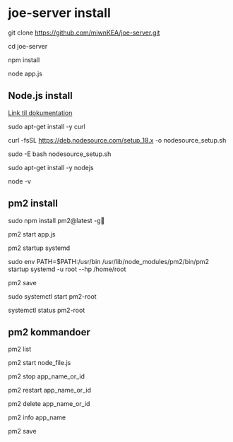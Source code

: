 # joe-server install

git clone https://github.com/miwnKEA/joe-server.git

cd joe-server

npm install

node app.js

## Node.js install

[Link til dokumentation]([URL](https://github.com/nodesource/distributions?tab=readme-ov-file#using-ubuntu-nodejs-18))

sudo apt-get install -y curl

curl -fsSL https://deb.nodesource.com/setup_18.x -o nodesource_setup.sh

sudo -E bash nodesource_setup.sh

sudo apt-get install -y nodejs

node -v

## pm2 install

sudo npm install pm2@latest -g

pm2 start app.js

pm2 startup systemd

sudo env PATH=$PATH:/usr/bin /usr/lib/node_modules/pm2/bin/pm2 startup systemd -u root --hp /home/root

pm2 save

sudo systemctl start pm2-root

systemctl status pm2-root

## pm2 kommandoer

pm2 list

pm2 start node_file.js

pm2 stop app_name_or_id

pm2 restart app_name_or_id

pm2 delete app_name_or_id

pm2 info app_name

pm2 save




